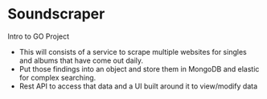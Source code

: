 # Soundscraper

Intro to GO Project

* This will consists of a service to scrape multiple websites for singles and albums that have come out daily.
* Put those findings into an object and store them in MongoDB and elastic for complex searching.
* Rest API to access that data and a UI built around it to view/modify data
